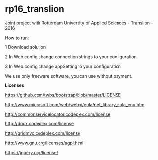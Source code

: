 # rp16_translion
Joint project with Rotterdam University of Applied Sciences - Translion - 2016

How to run:

1 Download solution

2 In Web.config change connection strings to your configuration

3 In Web.config change appSetting to your configuration

We use only freeware software, you can use without payment.

**Licenses**

https://github.com/twbs/bootstrap/blob/master/LICENSE

http://www.microsoft.com/web/webpi/eula/net_library_eula_enu.htm

http://commonservicelocator.codeplex.com/license

http://docx.codeplex.com/license

http://gridmvc.codeplex.com/license

http://www.gnu.org/licenses/agpl.html

https://jquery.org/license/
